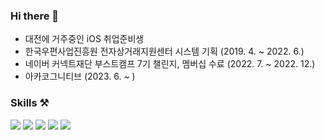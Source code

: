 ### Hi there 👋
- 대전에 거주중인 iOS 취업준비생
- 한국우편사업진흥원 전자상거래지원센터 시스템 기획 (2019. 4. ~ 2022. 6.)
- 네이버 커넥트재단 부스트캠프 7기 챌린지, 멤버십 수료 (2022. 7. ~ 2022. 12.)
- 아카코그니티브 (2023. 6. ~ )

### Skills ⚒️

<img src="https://img.shields.io/badge/Swift-fc3503?style=flat&logo=Swift&logoColor=white"/> <img src="https://img.shields.io/badge/UIkit-fc3103?style=flat&logo=Swift&logoColor=white"/> <img src="https://img.shields.io/badge/SwiftUI-037ffc?style=flat&logo=Swift&logoColor=white"/> <img src="https://img.shields.io/badge/RxSwift-fc5303?style=flat&logo=Swift&logoColor=white"/> <img src="https://img.shields.io/badge/Firebase-ff9903?style=flat&logo=Firebase&logoColor=white"/> 
